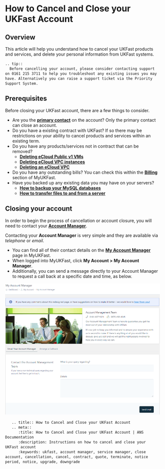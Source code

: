 # How to Cancel and Close your UKFast Account

## Overview

This article will help you understand how to cancel your UKFast products and services, and delete your personal information from UKFast systems.

```eval_rst
.. tip::
  Before cancelling your account, please consider contacting support on 0161 215 3711 to help you troubleshoot any existing issues you may have. Alternatively you can raise a support ticket via the Priority Support System.

```

## Prerequisites
Before closing your UKFast account, there are a few things to consider.

* Are you the [**primary contact**](https://docs.ukfast.co.uk/myukfast/managing-contacts.html#primary-contact) on the account? Only the primary contact can close an account.
* Do you have a existing contract with UKFast? If so there may be restrictions on your ability to cancel products and services within an existing term.
* Do you have any products/services not in contract that can be removed?
  - [**Deleting eCloud Public v1 VMs**](https://docs.ukfast.co.uk/ecloud/public/delete-vm.html)
  - [**Deleting eCloud VPC instances**](https://docs.ukfast.co.uk/ecloud/ecloud-vpc/instances.html#delete-instances)
  - [**Deleting an eCloud VPC**](https://docs.ukfast.co.uk/ecloud/ecloud-vpc/vpc.html#deleting-your-vpc)
* Do you have any outstanding bills? You can check this within the [**Billing**](https://docs.ukfast.co.uk/myukfast/billing.html) section of MyUKFast.
* Have you backed up any existing data you may have on your servers?
  - [**How to backup your MySQL databases**](https://docs.ukfast.co.uk/operatingsystems/linux/mysql/backups.html)
  - [**How to transfer files to and from a server**](https://docs.ukfast.co.uk/operatingsystems/windows/commonissues/copyfiletoserver.html)

## Closing your account
In order to begin the process of cancellation or account closure, you will need to contact your [**Account Manager**](https://portal.ans.co.uk/account/your-account-manager.php).

Contacting your **Account Manager** is very simple and they are available via *telephone* or *email*.

* You can find all of their contact details on the [**My Account Manager**](https://portal.ans.co.uk/account/your-account-manager.php) page in MyUKFast.
* When logged into MyUKFast, click **My Account > My Account Manager**.
* Additionally, you can send a message directly to your Account Manager to request a call back at a specific date and time, as below.

![Account Manager](files/contactingaccountmanager.PNG)

```eval_rst
   .. title:: How to Cancel and Close your UKFast Account
   .. meta::
      :title: How to Cancel and Close your UKFast Account | ANS Documentation
      :description: Instructions on how to cancel and close your UKFast account
      :keywords: ukfast, account manager, service manager, close account, cancellation, cancel, contract, quote, terminate, notice period, notice, upgrade, downgrade
```
